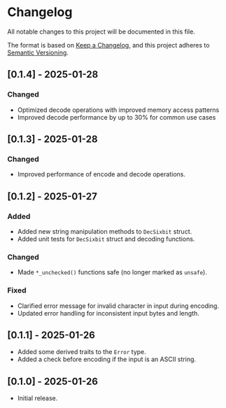 # Changelog

All notable changes to this project will be documented in this file.

The format is based on [Keep a Changelog](https://keepachangelog.com/en/1.0.0/),
and this project adheres to [Semantic Versioning](https://semver.org/spec/v2.0.0.html).

## [0.1.4] - 2025-01-28

### Changed

- Optimized decode operations with improved memory access patterns
- Improved decode performance by up to 30% for common use cases

## [0.1.3] - 2025-01-28

### Changed

- Improved performance of encode and decode operations.

## [0.1.2] - 2025-01-27

### Added

- Added new string manipulation methods to `DecSixbit` struct.
- Added unit tests for `DecSixbit` struct and decoding functions.

### Changed

- Made `*_unchecked()` functions safe (no longer marked as `unsafe`).

### Fixed

- Clarified error message for invalid character in input during encoding.
- Updated error handling for inconsistent input bytes and length.

## [0.1.1] - 2025-01-26

- Added some derived traits to the `Error` type.
- Added a check before encoding if the input is an ASCII string.

## [0.1.0] - 2025-01-26

- Initial release.
